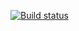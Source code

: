 [![Build status](https://ci.appveyor.com/api/projects/status/4cvewjoeihmh6lhf?svg=true)](https://ci.appveyor.com/project/denis290788/aqa-hw-2-4)
